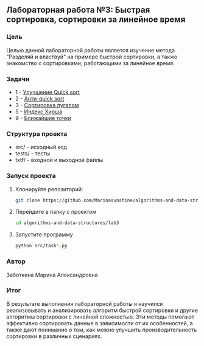 ## Лабораторная работа №3: Быстрая сортировка, сортировки за линейное время ##

### Цель ### 
Целью данной лабораторной работы является изучение метода "Разделяй и властвуй" на примере быстрой сортировки, а также знакомство с сортировками, работающими за линейное время.

### Задачи ###
* 1 - [Улучшение Quick sort](https://github.com/Marinasunshine/algorithms-and-data-structures/tree/main/lab3/task1)
* 2 - [Анти-quick sort](https://github.com/Marinasunshine/algorithms-and-data-structures/tree/main/lab3/task2)
* 3 - [Сортировка пугалом](https://github.com/Marinasunshine/algorithms-and-data-structures/tree/main/lab3/task3)
* 5 - [Индекс Хирша](https://github.com/Marinasunshine/algorithms-and-data-structures/tree/main/lab3/task5)
* 9 - [Ближайшие точки](https://github.com/Marinasunshine/algorithms-and-data-structures/tree/main/lab3/task9)

### Структура проекта ###
* src/ - исходный код
* tests/ - тесты
* txtf/ - входной и выходной файлы

### Запуск проекта ###
1. Клонируйте репозиторий:
   ```bash
   git clone https://github.com/Marinasunshine/algorithms-and-data-structures.git
2. Перейдите в папку с проектом
   ```bash
   cd algorithms-and-data-structures/lab3
4. Запустите программу
   ```bash
   python src/task*.py

### Автор ###
   Заботкина Марина Александровна

### Итог ###
В результате выполнения лабораторной работы я научился реализовывать и анализировать алгоритм быстрой сортировки и другие алгоритмы сортировки с линейной сложностью. Эти методы помогают эффективно сортировать данные в зависимости от их особенностей, а также дают понимание о том, как можно улучшить производительность сортировки в различных сценариях. 
